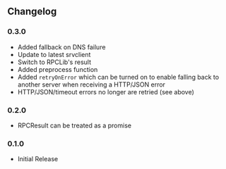 ## Changelog ##

### 0.3.0 ###
* Added fallback on DNS failure
* Update to latest srvclient
* Switch to RPCLib's result
* Added preprocess function
* Added `retryOnError` which can be turned on to enable falling back
to another server when receiving a HTTP/JSON error
* HTTP/JSON/timeout errors no longer are retried (see above)

### 0.2.0 ###
* RPCResult can be treated as a promise

### 0.1.0 ###
* Initial Release
